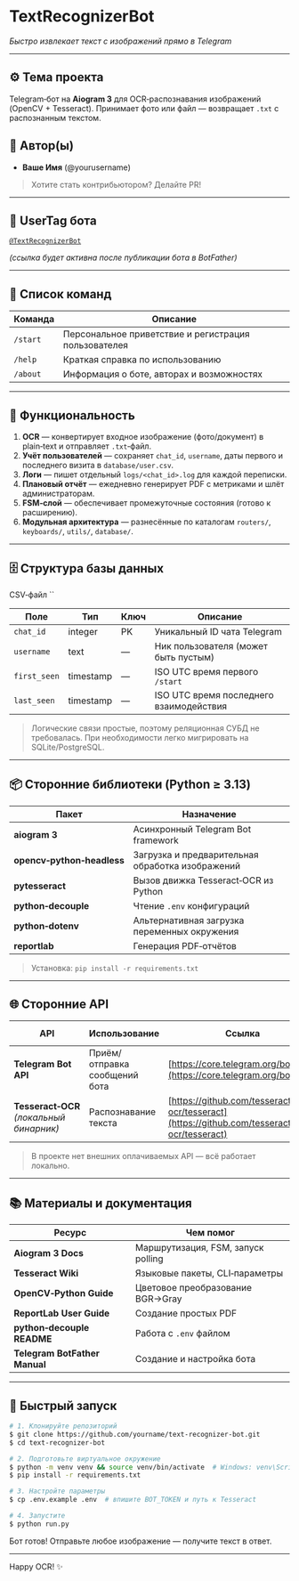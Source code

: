 # TextRecognizerBot

*Быстро извлекает текст с изображений прямо в Telegram*

---

## ⚙️ Тема проекта

Telegram‑бот на **Aiogram 3** для OCR‑распознавания изображений (OpenCV + Tesseract). Принимает фото или файл — возвращает `.txt` с распознанным текстом.

## 👤 Автор(ы)

- **Ваше Имя** (@yourusername)

> Хотите стать контрибьютором? Делайте PR!

---

## 🤖 UserTag бота

[`@TextRecognizerBot`](https://t.me/TextRecognizerBot)

*(ссылка будет активна после публикации бота в BotFather)*

---

## 📜 Список команд

| Команда  | Описание                                             |
| -------- | ---------------------------------------------------- |
| `/start` | Персональное приветствие и регистрация пользователея |
| `/help`  | Краткая справка по использованию                     |
| `/about` | Информация о боте, авторах и возможностях            |

---

## 📝 Функциональность

1. **OCR** — конвертирует входное изображение (фото/документ) в plain‑text и отправляет `.txt`‑файл.
2. **Учёт пользователей** — сохраняет `chat_id`, `username`, даты первого и последнего визита в `database/user.csv`.
3. **Логи** — пишет отдельный `logs/<chat_id>.log` для каждой переписки.
4. **Плановый отчёт** — ежедневно генерирует PDF с метриками и шлёт администраторам.
5. **FSM‑слой** — обеспечивает промежуточные состояния (готово к расширению).
6. **Модульная архитектура** — разнесённые по каталогам `routers/`, `keyboards/`, `utils/`, `database/`.

---

## 🗄️ Структура базы данных

CSV‑файл ``

| Поле         | Тип       | Ключ | Описание                                |
| ------------ | --------- | ---- | --------------------------------------- |
| `chat_id`    | integer   | PK   | Уникальный ID чата Telegram             |
| `username`   | text      | —    | Ник пользователя (может быть пустым)    |
| `first_seen` | timestamp | —    | ISO UTC время первого `/start`          |
| `last_seen`  | timestamp | —    | ISO UTC время последнего взаимодействия |

> Логические связи простые, поэтому реляционная СУБД не требовалась. При необходимости легко мигрировать на SQLite/PostgreSQL.

---

## 📦 Сторонние библиотеки (Python ≥ 3.13)

| Пакет                      | Назначение                                       |
| -------------------------- | ------------------------------------------------ |
| **aiogram 3**              | Асинхронный Telegram Bot framework               |
| **opencv‑python‑headless** | Загрузка и предварительная обработка изображений |
| **pytesseract**            | Вызов движка Tesseract‑OCR из Python             |
| **python‑decouple**        | Чтение `.env` конфигураций                       |
| **python‑dotenv**          | Альтернативная загрузка переменных окружения     |
| **reportlab**              | Генерация PDF‑отчётов                            |

> Установка: `pip install -r requirements.txt`

---

## 🌐 Сторонние API

| API                                      | Использование                 | Ссылка                                                                                   | Ключ в `config.py`           |
| ---------------------------------------- | ----------------------------- | ---------------------------------------------------------------------------------------- | ---------------------------- |
| **Telegram Bot API**                     | Приём/отправка сообщений бота | [https://core.telegram.org/bots/api](https://core.telegram.org/bots/api)                 | `BOT_TOKEN` (из `.env`)      |
| **Tesseract‑OCR** *(локальный бинарник)* | Распознавание текста          | [https://github.com/tesseract-ocr/tesseract](https://github.com/tesseract-ocr/tesseract) | `TESSERACT_CMD` (путь к exe) |

> В проекте нет внешних оплачиваемых API — всё работает локально.

---

## 📚 Материалы и документация

| Ресурс                        | Чем помог                          |
| ----------------------------- | ---------------------------------- |
| **Aiogram 3 Docs**            | Маршрутизация, FSM, запуск polling |
| **Tesseract Wiki**            | Языковые пакеты, CLI‑параметры     |
| **OpenCV‑Python Guide**       | Цветовое преобразование BGR→Gray   |
| **ReportLab User Guide**      | Создание простых PDF               |
| **python‑decouple README**    | Работа с `.env` файлом             |
| **Telegram BotFather Manual** | Создание и настройка бота          |

---

## 🚀 Быстрый запуск

```bash
# 1. Клонируйте репозиторий
$ git clone https://github.com/yourname/text-recognizer-bot.git
$ cd text-recognizer-bot

# 2. Подготовьте виртуальное окружение
$ python -m venv venv && source venv/bin/activate  # Windows: venv\Scripts\activate
$ pip install -r requirements.txt

# 3. Настройте параметры
$ cp .env.example .env  # впишите BOT_TOKEN и путь к Tesseract

# 4. Запустите
$ python run.py
```

Бот готов! Отправьте любое изображение — получите текст в ответ.

---

Happy OCR! ✨


